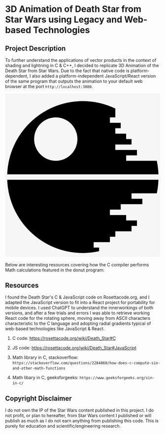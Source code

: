 # 3D Animation of Death Star from Star Wars using Legacy and Web-based Technologies

## Project Description

To further understand the applications of vector products in the context of shading and lightning in C & C++, I decided to replicate 3D Animation of the Death Star from Star Wars. Due to the fact that native code is platform-dependent, I also added a platform-independent JavaScript/React version of the same program that outputs the animation to your default web browser at the port `http://localhost:3000`.

![Alt text](/JSVersion/deathstar-app/public/deathstar.jpg)

Below are interesting resources covering how the C compiler performs Math calculations featured in the donut program:

## Resources

I found the Death Star's C & JavaScript code on Rosettacode.org, and I adapted the JavaScript version to fit into a React project for portability for mobile devices. I used ChatGPT to understand the innerworkings of both versions, and after a few trials and errors I was able to retrieve working React code for the rotating sphere, moving away from ASCII characters characteristic to the C language and adopting radial gradients typical of web-based technologies like JavaScript & React.

1. C code: https://rosettacode.org/wiki/Death_Star#C

2. JS code: https://rosettacode.org/wiki/Death_Star#JavaScript

3. Math library in C, stackoverflow: `https://stackoverflow.com/questions/2284860/how-does-c-compute-sin-and-other-math-functions`

4. Math libary in C, geeksforgeeks: `https://www.geeksforgeeks.org/sin-in-c/`

## Copyright Disclaimer

I do not own the IP of the Star Wars content published in this project.
I do not profit, or plan to hereafter, from Star Wars content I published or will publish as much as I do not earn anything from publishing this code. This is purely for education and scientific/engineering research.